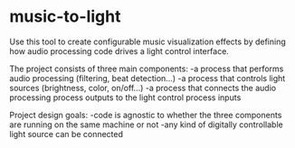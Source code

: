 # music-to-light
Use this tool to create configurable music visualization effects by defining how audio processing code drives a light control interface.

The project consists of three main components:
-a process that performs audio processing (filtering, beat detection...)
-a process that controls light sources (brightness, color, on/off...)
-a process that connects the audio processing process outputs to the light control process inputs

Project design goals:
-code is agnostic to whether the three components are running on the same machine or not
-any kind of digitally controllable light source can be connected


